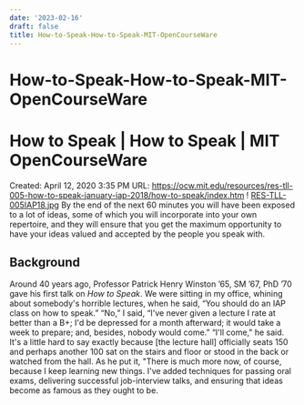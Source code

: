 ```yaml
---
date: '2023-02-16'
draft: false
title: How-to-Speak-How-to-Speak-MIT-OpenCourseWare
---
```


# How-to-Speak-How-to-Speak-MIT-OpenCourseWare

# How to Speak | How to Speak | MIT OpenCourseWare
Created: April 12, 2020 3:35 PM
URL: https://ocw.mit.edu/resources/res-tll-005-how-to-speak-january-iap-2018/how-to-speak/index.htm
!
[RES-TLL-005IAP18.jpg](How%20to%20Speak%20How%20to%20Speak%20MIT%20OpenCourseWare%205ad15957017046fda69569d73330d828/RES-TLL-005IAP18.jpg)
By the end of the next 60 minutes you will have been exposed to a lot of ideas, some of which you will incorporate into your own repertoire, and they will ensure that you get the maximum opportunity to have your ideas valued and accepted by the people you speak with.
## Background
Around 40 years ago, Professor Patrick Henry Winston ’65, SM ’67, PhD ’70 gave his first talk on *How to Speak*.
We were sitting in my office, whining about somebody's horrible lectures, when he said, “You should do an IAP class on how to speak.”
“No,” I said, “I've never given a lecture I rate at better than a B+; I'd be depressed for a month afterward; it would take a week to prepare; and, besides, nobody would come.”
“I'll come," he said.
It's a little hard to say exactly because [the lecture hall] officially seats 150 and perhaps another 100 sat on the stairs and floor or stood in the back or watched from the hall.
As he put it, "There is much more now, of course, because I keep learning new things.
I've added techniques for passing oral exams, delivering successful job-interview talks, and ensuring that ideas become as famous as they ought to be.
